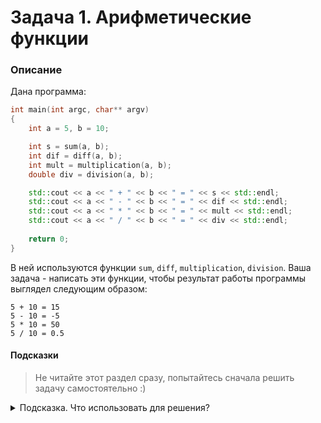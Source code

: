 # Задача 1. Арифметические функции

### Описание
Дана программа:

```cpp
int main(int argc, char** argv)
{
	int a = 5, b = 10;

	int s = sum(a, b);
	int dif = diff(a, b);
	int mult = multiplication(a, b);
	double div = division(a, b);

	std::cout << a << " + " << b << " = " << s << std::endl;
	std::cout << a << " - " << b << " = " << dif << std::endl;
	std::cout << a << " * " << b << " = " << mult << std::endl;
	std::cout << a << " / " << b << " = " << div << std::endl;
	
	return 0;
}
```

В ней используются функции `sum`, `diff`, `multiplication`, `division`. Ваша задача - написать эти функции, чтобы результат работы программы выглядел следующим образом:
```
5 + 10 = 15
5 - 10 = -5
5 * 10 = 50
5 / 10 = 0.5
```
#### Подсказки

> Не читайте этот раздел сразу, попытайтесь сначала решить задачу самостоятельно :)

<details>

<summary>Подсказка. Что использовать для решения?</summary>

Как вы видите из результата работы программы, ваши функции реализуют базовые арифметические операции - сложение, вычитание, умножение и деление

Помните о том, что результатами сложения, вычитания и умножения целых чисел будет тож целое число, а вот результатом деления целых чисел может быть и  число дробное

Для реализации самих арифметических операций используйте базовые операторы - `+`, `-`, `*`, `/`

Не забывайте о том, что функция должна быть объявлена ранее для того, чтобы можно было её использовать

</details>
